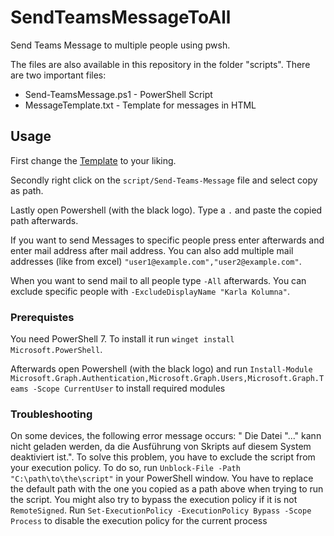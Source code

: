 # SendTeamsMessageToAll

Send Teams Message to multiple people using pwsh.

The files are also available in this repository in the folder "scripts".
There are two important files:

- Send-TeamsMessage.ps1 - PowerShell Script
- MessageTemplate.txt - Template for messages in HTML

## Usage

First change the [Template](./script/MessageTemplate.txt) to your liking.

Secondly right click on the `script/Send-Teams-Message` file and select copy as path.

Lastly open Powershell (with the black logo). Type a `.` and paste the copied path afterwards.

If you want to send Messages to specific people press enter afterwards and enter mail address after mail address.
You can also add multiple mail addresses (like from excel) `"user1@example.com","user2@example.com"`.

When you want to send mail to all people type `-All` afterwards. You can exclude specific people with `-ExcludeDisplayName "Karla Kolumna"`.

### Prerequistes

You need PowerShell 7. To install it run `winget install Microsoft.PowerShell`.

Afterwards open Powershell (with the black logo) and run `Install-Module Microsoft.Graph.Authentication,Microsoft.Graph.Users,Microsoft.Graph.Teams -Scope CurrentUser` to install required modules

### Troubleshooting

On some devices, the following error message occurs: " Die Datei "..." kann nicht geladen werden, da die Ausführung von Skripts auf diesem System deaktiviert ist.". To solve this problem, you have to exclude the script from your execution policy.
To do so, run `Unblock-File -Path "C:\path\to\the\script"` in your PowerShell window. You have to replace the default path with the one you copied as a path above when trying to run the script.
You might also try to bypass the execution policy if it is not `RemoteSigned`. Run `Set-ExecutionPolicy -ExecutionPolicy Bypass -Scope Process` to disable the execution policy for the current process
